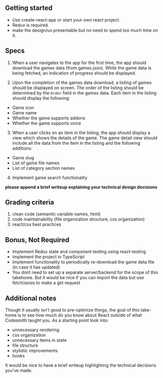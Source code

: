 ## Getting started

- Use create-react-app or start your own react project.
- Redux is required.
- make the design/ux presentable but no need to spend too much time on it.

## Specs

1. When a user navigates to the app for the first time, the app should download the games data (from games.json). While the game data is being fetched, an indication of progress should be displayed.

2. Upon the completion of the games data download, a listing of games should be displayed on screen. The order of the listing should be determined by the `Order` field in the games data. Each item in the listing should display the following:

- Game icon
- Game name
- Whether the game supports addons
- Whether the game supports voice

3. When a user clicks on an item in the listing, the app should display a view which shows the details of the game. The game detail view should include all the data from the item in the listing and the following additions:

- Game slug
- List of game file names
- List of category section names

4. Implement game search functionality

**please append a brief writeup explaining your technical design decisions**

## Grading criteria

1. clean code (semantic variable names, html)
2. code maintainability (file organization structure, css organization)
3. react/css best practices

## Bonus, Not Required

- Implement Redux state and component testing using react-testing
- Implement the project in TypeScript
- Implement functionality to periodically re-download the game data file (in case it has updated)
-  You dont need to set up a separate server/backend for the scope of this takehome. But it would be nice if you can import the data but use fetch/axios to make a get request

## Additional notes

Though it usually isn't good to pre-optimize things, the goal of this take-home is to see how much do you know about React outside of what Codesmith taught you. 
As a starting point look into: 
- unnecessary rendering
- css organization
- unnecessary items in state
- file structure
- stylistic improvements 
- hooks 

It would be nice to have a brief writeup highlighting the technical decisions you've made. 